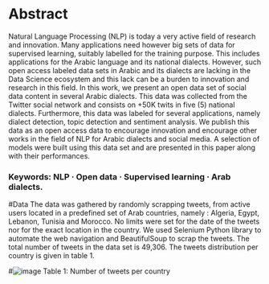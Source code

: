 # Abstract
Natural Language Processing (NLP) is today a very active
field of research and innovation. Many applications need however big sets
of data for supervised learning, suitably labelled for the training purpose.
This includes applications for the Arabic language and its national dialects. However, such open access labeled data sets in Arabic and its
dialects are lacking in the Data Science ecosystem and this lack can be a
burden to innovation and research in this field. In this work, we present
an open data set of social data content in several Arabic dialects. This
data was collected from the Twitter social network and consists on +50K
twits in five (5) national dialects. Furthermore, this data was labeled for
several applications, namely dialect detection, topic detection and sentiment analysis. We publish this data as an open access data to encourage
innovation and encourage other works in the field of NLP for Arabic dialects and social media. A selection of models were built using this data
set and are presented in this paper along with their performances.
### Keywords: NLP · Open data · Supervised learning · Arab dialects.

#Data
The data was gathered by randomly scrapping tweets, from active users located
in a predefined set of Arab countries, namely : Algeria, Egypt, Lebanon, Tunisia
and Morocco. No limits were set for the date of the tweets nor for the exact
location in the country. We used Selenium Python library to automate the web
navigation and BeautifulSoup to scrap the tweets. The total number of tweets
in the data set is 49,306. The tweets distribution per country is given in table 1.

#![image](https://user-images.githubusercontent.com/59541945/134767292-00c8a7be-9926-4c32-962d-8bcb3dacbf59.png) Table 1: Number of tweets per country




